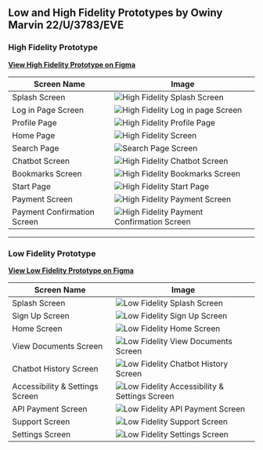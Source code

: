 ## Low and High Fidelity Prototypes by Owiny Marvin 22/U/3783/EVE

### High Fidelity Prototype

**[View High Fidelity Prototype on Figma](<Your Figma High Fidelity Prototype Link Here>)**

| Screen Name                   | Image                                                                                          |
|-------------------------------|------------------------------------------------------------------------------------------------|
| Splash Screen                 | ![High Fidelity Splash Screen](<High Fidelity/1. splash screen.png>)                           |
| Log in Page Screen            | ![High Fidelity Log in page Screen](<High Fidelity/2. Log in Page.png>)                        |
| Profile Page                  | ![High Fidelity Profile Page](<High Fidelity/3. Profile.png>)                                  |
| Home Page                     | ![High Fidelity Screen](<High Fidelity/4. Home Page.png>)                                      |
| Search Page                   | ![Search Page Screen](<High Fidelity/5. Search Page.png>)                                      |
| Chatbot Screen                | ![High Fidelity Chatbot Screen](<High Fidelity/6. ChatBot.png>)                                |
| Bookmarks Screen              | ![High Fidelity Bookmarks Screen](<High Fidelity/7. Bookmarks.png>)                            |
| Start Page                    | ![High Fidelity Start Page](<High Fidelity/8. Start page.png>)                                 |
| Payment Screen                | ![High Fidelity Payment Screen](<High Fidelity/9. Payment Screen.png>)                         |
| Payment Confirmation Screen   | ![High Fidelity Payment Confirmation Screen](<High Fidelity/10. Payment Confirmed Screen.png>) |

---

### Low Fidelity Prototype

**[View Low Fidelity Prototype on Figma](<Your Figma Low Fidelity Prototype Link Here>)**

| Screen Name                            | Image                                                                                          |
|----------------------------------------|------------------------------------------------------------------------------------------------|
| Splash Screen                          | ![Low Fidelity Splash Screen](<Low Fidelity/1. SPLASH Screen.png>)                             |
| Sign Up Screen                         | ![Low Fidelity Sign Up Screen](<Low Fidelity/2. Sign up Screen.png>)                           |
| Home Screen                            | ![Low Fidelity Home Screen](<Low Fidelity/3. Home screen.png>)                                 |
| View Documents Screen                  | ![Low Fidelity View Documents Screen](<Low Fidelity/4. View Documents Screen.png>)             |
| Chatbot History Screen                 | ![Low Fidelity Chatbot History Screen](<Low Fidelity/5. Chatbot History Screen.png>)           |
| Accessibility & Settings Screen        | ![Low Fidelity Accessibility & Settings Screen](<Low Fidelity/6. Accessibility & settings Screen.png>) |
| API Payment Screen                     | ![Low Fidelity API Payment Screen](<Low Fidelity/7. API payment Screen.png>)                   |
| Support Screen                         | ![Low Fidelity Support Screen](<Low Fidelity/8. Support Screen.png>)                           |
| Settings Screen                        | ![Low Fidelity Settings Screen](<Low Fidelity/9. Settings Screen.png>)                         |
